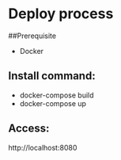 # Deploy process
##Prerequisite 
- Docker

## Install command:
- docker-compose build
- docker-compose up

## Access:
http://localhost:8080
